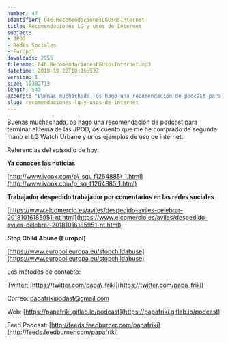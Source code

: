 ```yaml
---
number: 47
identifier: 046.RecomendacionesLGUsosInternet
title: Recomendaciones LG y usos de Internet
subject:
- JPOD
- Redes Sociales
- Europol
downloads: 2955
filename: 046.RecomendacionesLGUsosInternet.mp3
datetime: 2018-10-22T10:16:53Z
version: 1
size: 10382713
length: 543
excerpt: "Buenas muchachada, os hago una recomendación de podcast para terminar el tema de las JPOD, os cuento que me he comprado de segunda mano el LG Watch Urbane y unos ejemplos de uso de internet.  \n\nReferencias del episodio de hoy:\n\n**Ya conoces las noticias**  \n\n[http://www.ivoox.com/p\\_sq\\_f1264885\\_1.html](http://www.ivoox.com/p_sq_f1264885_1.html)  \n\n**Trabajador despedido trabajador por comentarios en l"
slug: recomendaciones-lg-y-usos-de-internet
---
```

Buenas muchachada, os hago una recomendación de podcast para terminar el tema de las JPOD, os cuento que me he comprado de segunda mano el LG Watch Urbane y unos ejemplos de uso de internet.

Referencias del episodio de hoy:

**Ya conoces las noticias**

[http://www.ivoox.com/p\_sq\_f1264885\_1.html](http://www.ivoox.com/p_sq_f1264885_1.html)

**Trabajador despedido trabajador por comentarios en las redes sociales**

[https://www.elcomercio.es/aviles/despedido-aviles-celebrar-20181016185951-nt.html](https://www.elcomercio.es/aviles/despedido-aviles-celebrar-20181016185951-nt.html)

**Stop Child Abuse (Europol)**

[https://www.europol.europa.eu/stopchildabuse](https://www.europol.europa.eu/stopchildabuse)

Los métodos de contacto:

Twitter: [https://twitter.com/papa\_friki](https://twitter.com/papa_friki)

Correo: [papafrikipodast@gmail.com](https://archive.org/details/papafrikipodast@gmail.com)

Web: [https://papafriki.gitlab.io/podcast](https://papafriki.gitlab.io/podcast)

Feed Podcast: [http://feeds.feedburner.com/papafriki](http://feeds.feedburner.com/papafriki)